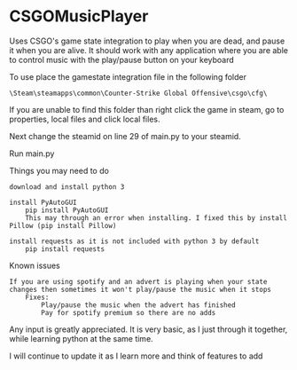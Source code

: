 # CSGOMusicPlayer

Uses CSGO's game state integration to play when you are dead, and pause it when you are alive. It should work with any application where you are able to control music with the play/pause button on your keyboard



To use place the gamestate integration file in the following folder

	\Steam\steamapps\common\Counter-Strike Global Offensive\csgo\cfg\

If you are unable to find this folder than right click the game in steam, go to properties, local files and click local files.

Next change the steamid on line 29 of main.py to your steamid.

Run main.py

Things you may need to do
	
	download and install python 3
	
	install PyAutoGUI
		pip install PyAutoGUI
		This may through an error when installing. I fixed this by install Pillow (pip install Pillow)
	
	install requests as it is not included with python 3 by default
		pip install requests
	
Known issues
	
	If you are using spotify and an advert is playing when your state changes then sometimes it won't play/pause the music when it stops
		Fixes:
			Play/pause the music when the advert has finished
			Pay for spotify premium so there are no adds

Any input is greatly appreciated. It is very basic, as I just through it together, while learning python at the same time.

I will continue to update it as I learn more and think of features to add
